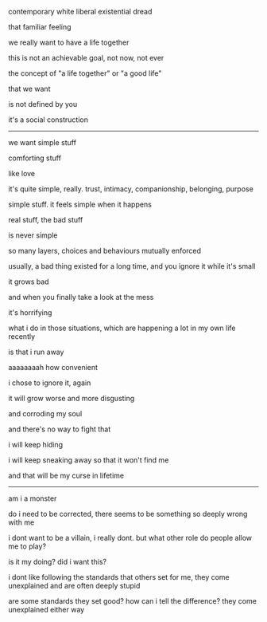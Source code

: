 contemporary white liberal existential dread

that familiar feeling

we really want to have a life together

this is not an achievable goal, not now, not ever

the concept of "a life together" or "a good life"

that we want

is not defined by you

it's a social construction 

---

we want simple stuff

comforting stuff

like love

it's quite simple, really. trust, intimacy, companionship, belonging, purpose

simple stuff. it feels simple when it happens



real stuff, the bad stuff

is never simple

so many layers, choices and behaviours mutually enforced

usually, a bad thing existed for a long time, and you ignore it while it's small

it grows bad

and when you finally take a look at the mess 

it's horrifying

what i do in those situations, which are happening a lot in my own life recently

is that i run away

aaaaaaaah how convenient

i chose to ignore it, again

it will grow worse and more disgusting

and corroding my soul

and there's no way to fight that

i will keep hiding

i will keep sneaking away so that it won't find me

and that will be my curse in lifetime

---

am i a monster

do i need to be corrected, there seems to be something so deeply wrong with me

i dont want to be a villain, i really dont. but what other role do people allow me to play?

is it my doing? did i want this? 

i dont like following the standards that others set for me, they come unexplained and are often deeply stupid

are some standards they set good? how can i tell the difference? they come unexplained either way
